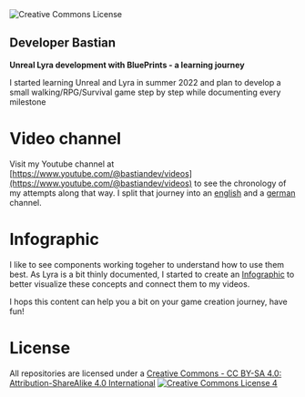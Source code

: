 <img alt="Creative Commons License" style="border-width:0" src="https://avatars.githubusercontent.com/u/125897256?v=4" />

## Developer Bastian

**Unreal Lyra development with BluePrints - a learning journey**

I started learning Unreal and Lyra in summer 2022 and plan to develop a small walking/RPG/Survival game step by step while documenting every milestone

# Video channel
Visit my Youtube channel at [https://www.youtube.com/@bastiandev/videos](https://www.youtube.com/@bastiandev/videos) to see the chronology of my attempts along that way.
I split that journey into an [english](https://www.youtube.com/watch?v=frpAzIuGLDU&list=PLK0EcCQf_rrZUfro2vlwFLQ1Y8itOVSgd) and a [german](https://www.youtube.com/watch?v=rdFjPHC-rlg&list=PLK0EcCQf_rrbllC32wvGTJxINbO4yXb0U) channel.

# Infographic
I like to see components working togeher to understand how to use them best. As Lyra is a bit thinly documented, I started to create an [Infographic](https://github.com/DeveloperBastian/Unreal-Lyra-Concepts) to better visualize these concepts and connect them to my videos.

I hops this content can help you a bit on your game creation journey, have fun!

# License

All repositories are licensed under a <a rel="license" href="https://creativecommons.org/licenses/by-sa/4.0/">Creative Commons - CC BY-SA 4.0: Attribution-ShareAlike 4.0 International</a>
<a rel="license" href="https://creativecommons.org/licenses/by/4.0/deed.en"><img alt="Creative Commons License 4" style="border-width:0" src="https://mirrors.creativecommons.org/presskit/buttons/88x31/png/by-sa.png" /></a>

